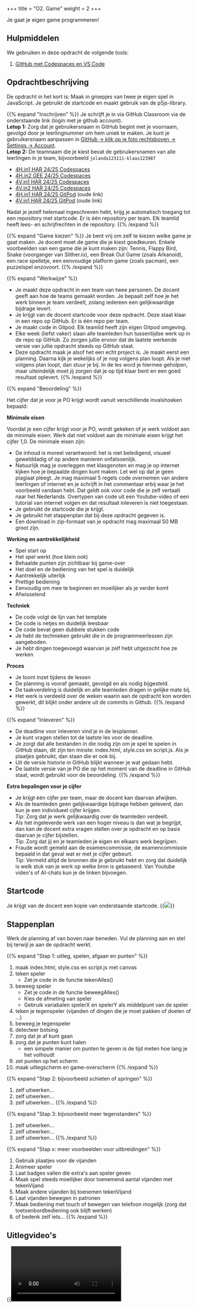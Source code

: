+++
title = "O2. Game"
weight = 2
+++

Je gaat je eigen game programmeren!
<!--more-->

## Hulpmiddelen
We gebruiken in deze opdracht de volgende tools:
1. [GitHub met Codespaces en VS Code](/tools/codespaces/) 

## Opdrachtbeschrijving
De opdracht in het kort is: Maak in groepjes van twee je eigen spel in JavaScript. Je gebruikt de startcode en maakt gebruik van de p5js-library.

{{% expand "Inschrijven" %}}
Je schrijft je in via GitHub Classroom via de onderstaande link (login met je github account).<br>
**Letop 1:** Zorg dat je gebruikersnaam in GitHub begint met je voornaam, gevolgd door je leerlingnummer om hem uniek te maken. Je kunt je gebruikersnaam aanpassen in [GitHub -> klik op je foto rechtsboven -> Settings -> Account](https://github.com/settings/admin).<br>
**Letop 2:** De teamnaam die je kiest bevat de gebruikersnamen van alle leerlingen in je team, bijvoorbeeld `jolanda123111-klaas123987` 

- [4H.in1 HAR 24/25 Codespaces](https://classroom.github.com/a/IAXLZyiX)
- [4H.in2 GEE 24/25 Codespaces](https://classroom.github.com/a/lnzpxTvq)
- [4V.in1 HAR 24/25 Codespaces](https://classroom.github.com/a/dMO4aHd6)
- [4V.in2 HAR 24/25 Codespaces](https://classroom.github.com/a/0OqgA8UV)
- [4H.in1 HAR 24/25 GitPod](https://classroom.github.com/a/I2wkLjCB) (oude link)
- [4V.in1 HAR 24/25 GitPod](https://classroom.github.com/a/gk2_T9hC) (oude link)

<!--
Oude code van voor 08-02-2025:
- [4hin1 GEE 23/24](https://classroom.github.com/a/qwUQInzi)
- [4hin2 HAR 23/24](https://classroom.github.com/a/_Ieu5ppf)
- [4vin1 CAM 23/24](https://classroom.github.com/a/UPa4jvJA)
- [4vin2 HAR 23/24](https://classroom.github.com/a/ue7HtanH)
- [4vin3 HAR 23/24](https://classroom.github.com/a/fsi7QF4E)
-->

Nadat je jezelf helemaal ingeschreven hebt, krijg je automatisch toegang tot een repository met startcode. Er is één repository per team. Elk teamlid heeft lees- en schrijfrechten in de repository.
{{% /expand %}}



{{% expand "Game kiezen" %}}
Je bent vrij om zelf te kiezen welke game je gaat maken. Je docent moet de game die je kiest goedkeuren. Enkele voorbeelden van een game die je kunt maken zijn: Tennis, Flappy Bird, Snake (voorganger van Slither.io), een Break Out Game (zoals Arkanoid), een race spelletje, een eenvoudige platform game (zoals pacman), een puzzelspel enzovoort. 
{{% /expand %}}

{{% expand "Werkwijze" %}}
- Je maakt deze opdracht in een team van twee personen. De docent geeft aan hoe de teams gemaakt worden. Je bepaalt zelf hoe je het werk binnen je team verdeelt, zolang iedereen een gelijkwaardige bijdrage levert. 
- Je krijgt van de docent startcode voor deze opdracht. Deze staat klaar in een repo op GitHub. Er is één repo per team. 
- Je maakt code in Gitpod. Elk teamlid heeft zijn eigen Gitpod omgeving.
- Elke week (liefst vaker) slaan alle teamleden hun tussentijdse werk op in de repo op GitHub. Zo zorgen jullie ervoor dat de laatste werkende versie van jullie opdracht steeds op GitHub staat.
- Deze opdracht maak je alsof het een echt project is. Je maakt eerst een planning. Daarna kijk je wekelijks of je nog volgens plan loopt. Als je niet volgens plan loopt, dan stuur je bij. In de les word je hiermee geholpen, maar uiteindelijk moet jij zorgen dat je op tijd klaar bent en een goed resultaat oplevert. 
{{% /expand %}}

{{% expand "Beoordeling" %}}

Het cijfer dat je voor je PO krijgt wordt vanuit verschillende invalshoeken bepaald: 

**Minimale eisen**

Voordat je een cijfer krijgt voor je PO, wordt gekeken of je werk voldoet aan de minimale eisen. Werk dat niet voldoet aan de minimale eisen krijgt het cijfer 1,0. De minimale eisen zijn:
- De inhoud is moreel verantwoord: het is niet beledigend, visueel gewelddadig of op andere manieren onfatsoenlijk.
- Natuurlijk mag je overleggen met klasgenoten en mag je op internet kijken hoe je bepaalde dingen kunt maken. Let wel op dat je geen plagiaat pleegt. Je mag maximaal 5 regels code overnemen van andere leerlingen of internet en je schrijft in het commentaar erbij waar je het voorbeeld vandaan hebt. Dat geldt ook voor code die je zelf vertaalt naar het Nederlands. Overtypen van code uit een Youtube-video of een tutorial van internet volgen en dat resultaat inleveren is niet toegestaan.
- Je gebruikt de startcode die je krijgt.
- Je gebruikt het stappenplan dat bij deze opdracht gegeven is.
- Een download in zip-formaat van je opdracht mag maximaal 50 MB groot zijn.

**Werking en aantrekkelijkheid**
- Spel start op
- Het spel werkt (hoe klein ook)
- Behaalde punten zijn zichtbaar bij game-over
- Het doel en de bediening van het spel is duidelijk
- Aantrekkelijk uiterlijk
- Prettige bediening
- Eenvoudig om mee te beginnen en moeilijker als je verder komt
- Afwisselend

**Techniek**
- De code volgt de lijn van het template
- De code is netjes en duidelijk leesbaar
- De code bevat geen dubbele stukken code
- Je hebt de technieken gebruikt die in de programmeerlessen zijn aangeboden.
- Je hebt dingen toegevoegd waarvan je zelf hebt uitgezocht hoe ze werken

**Proces**
- Je toont inzet tijdens de lessen
- De planning is vooraf gemaakt, gevolgd en als nodig bijgesteld.
- De taakverdeling is duidelijk en alle teamleden dragen in gelijke mate bij.
- Het werk is verdeeld over de weken waarin aan de opdracht kon worden gewerkt, dit blijkt onder andere uit de commits in Github.
{{% /expand %}}

{{% expand "Inleveren" %}}
- De deadline voor inleveren vind je in de lesplanner.
- Je kunt vragen stellen tot de laatste les voor de deadline.
- Je zorgt dat alle bestanden in die nodig zijn om je spel te spelen in GitHub staan, dit zijn ten minste: index.html, style.css en script.js. Als je plaatjes gebruikt, dan staan die er ook bij.
- Uit de versie historie in GitHub blijkt wanneer je wat gedaan hebt.
- De laatste versie van je PO die op het moment van de deadline in GitHub staat, wordt gebruikt voor de beoordeling.
{{% /expand %}}

**Extra bepalingen voor je cijfer**
- Je krijgt één cijfer per team, maar de docent kan daarvan afwijken.
- Als de teamleden geen gelijkwaardige bijdrage hebben geleverd, dan kun je een individueel cijfer krijgen. <br> Tip: Zorg dat je werk gelijkwaardig over de teamleden verdeelt. 
- Als het ingeleverde werk van een hoger niveau is dan wat je begrijpt, dan kan de docent extra vragen stellen over je opdracht en op basis daarvan je cijfer bijstellen. <br> Tip: Zorg dat jij en je teamleden je eigen en elkaars werk begrijpen.
- Fraude wordt gemeld aan de examencommissie, de examencommissie bepaald in dat geval wat er met je cijfer gebeurt. <br> Tip: Vermeld altijd de bronnen die je gebruikt hebt en zorg dat duidelijk is welk stuk van je werk op welke bron is gebaseerd. Van Youtube video's of AI-chats kun je de linken bijvoegen.

## Startcode
Je krijgt van de docent een kopie van onderstaande startcode. 
{{<image src="../game/game_github.png" link="https://github.com/emmauscollege/4HV-game-template">}}

## Stappenplan
Werk de planning af van boven naar beneden. Vul de planning aan en stel bij terwijl je aan de opdracht werkt.

{{% expand "Stap 1: uitleg, spelen, afgaan en punten" %}}
1. maak index.html, style.css en script.js met canvas
2. teken speler
    - Zet je code in de functie tekenAlles()
3. beweeg speler
    - Zet je code in de functie beweegAlles()
    - Kies de afmeting van speler
    - Gebruik variabalen spelerX en spelerY als middelpunt van de speler
4. teken je tegenspeler (vijanden of dingen die je moet pakken of doelen of ...)
5. beweeg je tegenspeler
6. detecteer botsing
7. zorg dat je af kunt gaan
8. zorg dat je punten kunt halen
    - een simpele manier om punten te geven is de tijd meten hoe lang je het volhoudt
9. zet punten op het scherm
10. maak uitlegscherm en game-overscherm
{{% /expand %}}

{{% expand "Stap 2: bijvoorbeeld schieten of springen" %}}
1. zelf uitwerken...
2. zelf uitwerken...
3. zelf uitwerken...
{{% /expand %}}

{{% expand "Stap 3: bijvoorbeeld meer tegenstanders" %}}
1. zelf uitwerken...
2. zelf uitwerken...
3. zelf uitwerken...
{{% /expand %}}

{{% expand "Stap x: meer voorbeelden voor uitbreidingen" %}}
1. Gebruik plaatjes voor de vijanden
2. Animeer speler
3. Laat badges vallen die extra's aan speler geven
4. Maak spel steeds moeilijker door toenemend aantal vijanden met tekenVijand
5. Maak andere vijanden bij toenemen tekenVijand
6. Laat vijanden bewegen in patronen
7. Maak bediening met touch of bewegen van telefoon mogelijk (zorg dat toetsenbordbediening ook blijft werken)
8. of bedenk zelf iets...
{{% /expand %}}

## Uitlegvideo's
{{<video id="PLpTljPS--R5CgvkhsT9EODw2ng4Rkp1HC">}}
